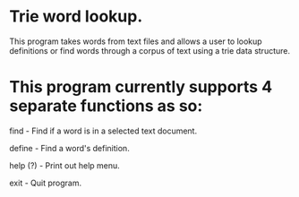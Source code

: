 # Trie word lookup.
This program takes words from text files and allows a user to lookup definitions or find words through a corpus of text using a trie data structure.

# This program currently supports 4 separate functions as so:

find - Find if a word is in a selected text document.

define - Find a word's definition.

help (?) - Print out help menu.

exit - Quit program.
